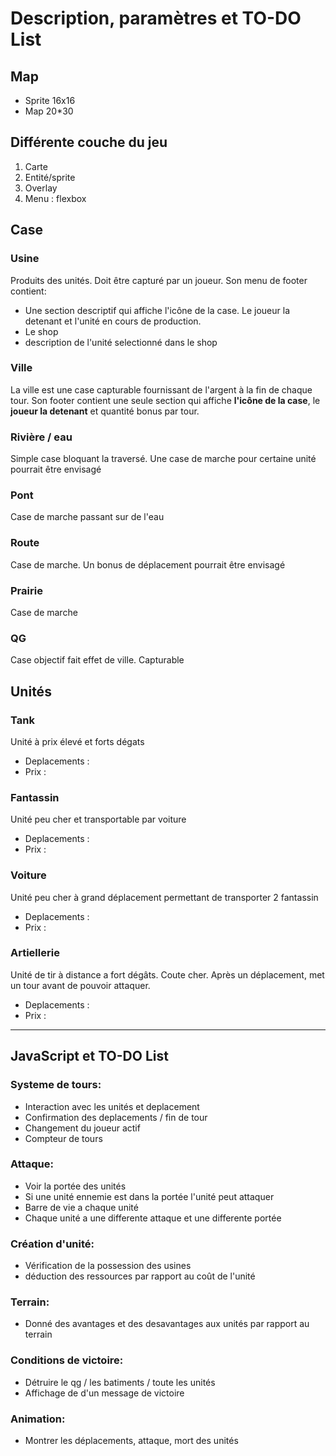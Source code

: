 # Description, paramètres et TO-DO List
## Map
- Sprite 16x16
- Map 20*30

## Différente couche du jeu
1. Carte
2. Entité/sprite
3. Overlay
4. Menu : flexbox

## Case
### Usine
Produits des unités. Doit être capturé par un joueur.
Son menu de footer contient:
- Une section descriptif qui affiche l'icône de la case. Le joueur la detenant et l'unité en cours de production.
- Le shop
- description de l'unité selectionné dans le shop
### Ville
La ville est une case capturable fournissant de l'argent à la fin de chaque tour.
Son footer contient une seule section qui affiche **l'icône de la case**, le **joueur la detenant** et quantité bonus par tour.

### Rivière / eau
Simple case bloquant la traversé. Une case de marche pour certaine unité pourrait être envisagé
### Pont
Case de marche passant sur de l'eau
### Route
Case de marche. Un bonus de déplacement pourrait être envisagé
### Prairie
Case de marche
### QG
Case objectif fait effet de ville. Capturable

## Unités
### Tank
Unité à prix élevé et forts dégats
- Deplacements :
- Prix : 
### Fantassin
Unité peu cher et transportable par voiture
- Deplacements :
- Prix : 
### Voiture
Unité peu cher à grand déplacement permettant de transporter 2 fantassin
- Deplacements :
- Prix : 
### Artiellerie
Unité de tir à distance a fort dégâts. Coute cher. Après un déplacement, met un tour avant de pouvoir attaquer.
- Deplacements :
- Prix : 

_ _ _
 
## JavaScript et TO-DO List

### Systeme de tours:
- Interaction avec les unités et deplacement
- Confirmation des deplacements / fin de tour
- Changement du joueur actif
- Compteur de tours

### Attaque:
- Voir la portée des unités
- Si une unité ennemie est dans la portée l'unité peut attaquer
- Barre de vie a chaque unité
- Chaque unité a une differente attaque et une differente portée

### Création d'unité:
- Vérification de la possession des usines
- déduction des ressources par rapport au coût de l'unité

### Terrain:
- Donné des avantages et des desavantages aux unités par rapport au terrain

### Conditions de victoire:
- Détruire le qg / les batiments / toute les unités
- Affichage de d'un message de victoire

### Animation:
- Montrer les déplacements, attaque, mort des unités

